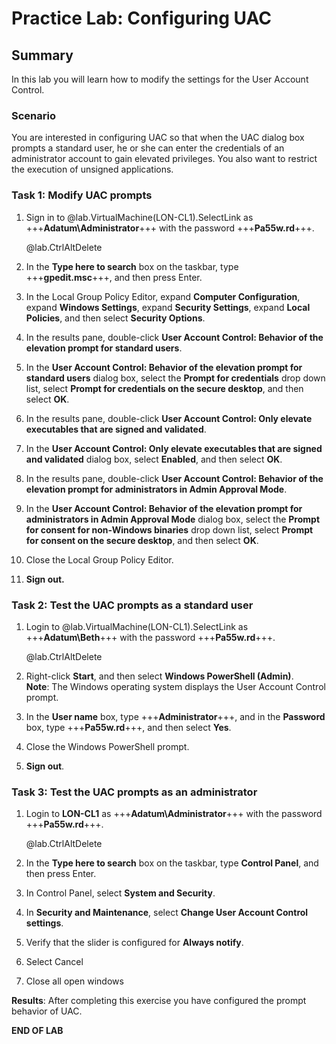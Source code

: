 # Practice Lab: Configuring UAC

## Summary

In this lab you will learn how to modify the settings for the User Account
Control.

### Scenario

You are interested in configuring UAC so that when the UAC dialog box prompts a
standard user, he or she can enter the credentials of an administrator account
to gain elevated privileges. You also want to restrict the execution of unsigned
applications.


### Task 1: Modify UAC prompts

1.  Sign in to @lab.VirtualMachine(LON-CL1).SelectLink as +++**Adatum\\Administrator**+++ with the password
    +++**Pa55w.rd**+++.

    @lab.CtrlAltDelete

2.  In the **Type here to search** box on the taskbar, type +++**gpedit.msc**+++, and
    then press Enter.

3.  In the Local Group Policy Editor, expand **Computer Configuration**, expand
    **Windows Settings**, expand **Security Settings**, expand **Local
    Policies**, and then select **Security Options**.

4.  In the results pane, double-click **User Account Control: Behavior of the
    elevation prompt for standard users**.

5.  In the **User Account Control: Behavior of the elevation prompt for standard
    users** dialog box, select the **Prompt for credentials** drop down list,
    select **Prompt for credentials on the secure desktop**, and then select
    **OK**.

6.  In the results pane, double-click **User Account Control: Only elevate
    executables that are signed and validated**.

7.  In the **User Account Control: Only elevate executables that are signed and
    validated** dialog box, select **Enabled**, and then select **OK**.

8.  In the results pane, double-click **User Account Control: Behavior of the
    elevation prompt for administrators in Admin Approval Mode**.

9.  In the **User Account Control: Behavior of the elevation prompt for
    administrators in Admin Approval Mode** dialog box, select the **Prompt for
    consent for non-Windows binaries** drop down list, select **Prompt for
    consent on the secure desktop**, and then select **OK**.

10. Close the Local Group Policy Editor.

11. **Sign out.**

>    

### Task 2: Test the UAC prompts as a standard user

1.  Login to @lab.VirtualMachine(LON-CL1).SelectLink as +++**Adatum\\Beth**+++ with the password +++**Pa55w.rd**+++.

    @lab.CtrlAltDelete

2.  Right-click **Start**, and then select **Windows PowerShell (Admin)**.  
    **Note**: The Windows operating system displays the User Account Control
    prompt.

3.  In the **User name** box, type +++**Administrator**+++, and in the **Password**
    box, type +++**Pa55w.rd**+++, and then select **Yes**.

4.  Close the Windows PowerShell prompt.

5.  **Sign out**.

>    

### Task 3: Test the UAC prompts as an administrator

1.  Login to **LON-CL1** as +++**Adatum\\Administrator**+++ with the password
    +++**Pa55w.rd**+++.

    @lab.CtrlAltDelete

2.  In the **Type here to search** box on the taskbar, type **Control Panel**,
    and then press Enter.

3.  In Control Panel, select **System and Security**.

4.  In **Security and Maintenance**, select **Change User Account Control
    settings**.

5.  Verify that the slider is configured for **Always notify**.

6.  Select Cancel

7.  Close all open windows

>    

**Results**: After completing this exercise you have configured the prompt
behavior of UAC.

**END OF LAB**
